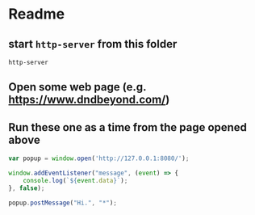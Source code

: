 # Readme

## start ```http-server``` from this folder

``` shell
http-server
```

## Open some web page (e.g. <https://www.dndbeyond.com/>)

## Run these one as a time from the page opened above

``` JavaScript
var popup = window.open('http://127.0.0.1:8080/');

window.addEventListener("message", (event) => {
    console.log(`${event.data}`);
}, false);

popup.postMessage("Hi.", "*");
```
